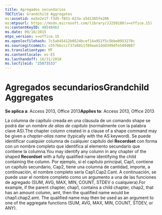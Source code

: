 ```yaml
---
title: Agregados secundarios
TOCTitle: Grandchild Aggregates
ms:assetid: ea5e2e1f-f3d5-f851-623a-a5d1385fe206
ms:mtpsurl: https://msdn.microsoft.com/library/JJ250188(v=office.15)
ms:contentKeyID: 48548462
ms.date: 09/18/2015
mtps_version: v=office.15
ms.openlocfilehash: 7c5ab45412b0524bcef14a952f5c5bbe0953278c
ms.sourcegitcommit: c557bbcccf37a6011f89aae1ddd399dfe549d087
ms.translationtype: MT
ms.contentlocale: es-ES
ms.lasthandoff: 10/31/2018
ms.locfileid: "25873533"
---
```

# <a name="grandchild-aggregates"></a><span data-ttu-id="ac863-102">Agregados secundarios</span><span class="sxs-lookup"><span data-stu-id="ac863-102">Grandchild Aggregates</span></span>


<span data-ttu-id="ac863-103">**Se aplica a**: Access 2013, Office 2013</span><span class="sxs-lookup"><span data-stu-id="ac863-103">**Applies to**: Access 2013, Office 2013</span></span>

<span data-ttu-id="ac863-104">La columna de capítulo creada en una cláusula de un comando shape se podrá dar un *nombre de alias de capítulo* (normalmente con la palabra clave AS).</span><span class="sxs-lookup"><span data-stu-id="ac863-104">The chapter column created in a clause of a shape command may be given a *chapter-alias name* (typically with the AS keyword).</span></span> <span data-ttu-id="ac863-105">Se puede identificar cualquier columna de cualquier capítulo del **Recordset** con forma con un nombre completo que identifica al elemento secundario que contiene la columna.</span><span class="sxs-lookup"><span data-stu-id="ac863-105">You may identify any column in any chapter of the shaped **Recordset** with a fully qualified name identifying the child containing the column.</span></span> <span data-ttu-id="ac863-106">Por ejemplo, si el capítulo principal, Cap1, contiene un capítulo secundario, Cap2, tiene una columna de cantidad, importe, a continuación, el nombre completo sería Cap1.Cap2.Cant. A continuación, se puede usar el nombre completo como un argumento a una de las funciones de agregado (SUM, AVG, MAX, MIN, COUNT, STDEV o cualquiera).</span><span class="sxs-lookup"><span data-stu-id="ac863-106">For example, if the parent chapter, chap1, contains a child chapter, chap2, that has an amount column, amt, then the qualified name would be chap1.chap2.amt. The qualified name may then be used as an argument to one of the aggregate functions (SUM, AVG, MAX, MIN, COUNT, STDEV, or ANY).</span></span>

